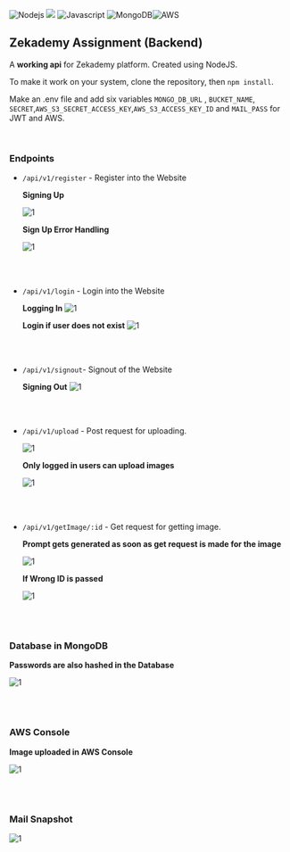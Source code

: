 
<img alt="Nodejs" src="https://img.shields.io/badge/Node.js-339933?style=for-the-badge&logo=nodedotjs&logoColor=white"/> <img src="https://img.shields.io/badge/express.js-%23404d59.svg?style=for-the-badge&logo=express&logoColor=%2361DAFB"> <img alt="Javascript" src="https://img.shields.io/badge/JavaScript-323330?style=for-the-badge&logo=javascript&logoColor=F7DF1E"/> <img alt="MongoDB" src="https://img.shields.io/badge/MongoDB-4EA94B?style=for-the-badge&logo=mongodb&logoColor=white "><img alt="AWS" src="https://img.shields.io/badge/AWS-%23FF9900.svg?style=for-the-badge&logo=amazon-aws&logoColor=white">

## Zekademy Assignment (Backend)

A **working api** for Zekademy platform. Created using NodeJS. 


To make it work on your system, clone the repository, then `npm install`. 


Make an .env file and add six variables `MONGO_DB_URL` , `BUCKET_NAME`, `SECRET`,`AWS_S3_SECRET_ACCESS_KEY`,`AWS_S3_ACCESS_KEY_ID` and `MAIL_PASS` for JWT and AWS.

<br>

### Endpoints
* ```/api/v1/register``` - Register into the Website
	
    **Signing Up**

    ![1](https://github.com/itsadityap/Zekademy/blob/main/public/1.png?raw=true)
    

    **Sign Up Error Handling**

    ![1](https://github.com/itsadityap/Zekademy/blob/main/public/2.png?raw=true)


    <br><br>
* ```/api/v1/login``` - Login into the Website

    **Logging In**
    ![1](https://github.com/itsadityap/Zekademy/blob/main/public/3.png?raw=true
    )

    **Login if user does not exist**
    ![1](https://github.com/itsadityap/Zekademy/blob/main/public/4.png?raw=true)

    <br><br>
* ```/api/v1/signout```- 
Signout of the Website

    **Signing Out**
    ![1](https://github.com/itsadityap/Creator-Platform-API/blob/main/public/12.png?raw=true)

    <br><br>
* ```/api/v1/upload``` - Post request for uploading.

    ![1](https://github.com/itsadityap/Zekademy/blob/main/public/5.png?raw=true)

    
    **Only logged in users can upload images**

    ![1](https://github.com/itsadityap/Zekademy/blob/main/public/6.png?raw=true)
    
    <br><br>
    
* ```/api/v1/getImage/:id``` - Get request for getting image. 

    **Prompt gets generated as soon as get request is made for the image**

    ![1](https://github.com/itsadityap/Zekademy/blob/main/public/7.png?raw=true)

    **If Wrong ID is passed**

    ![1](https://github.com/itsadityap/Zekademy/blob/main/public/8.png?raw=true)

<br><br>

### Database in MongoDB

**Passwords are also hashed in the Database**

![1](https://github.com/itsadityap/Zekademy/blob/main/public/9.png?raw=true)

<br><br>

### AWS Console

**Image uploaded in AWS Console**

![1](https://github.com/itsadityap/Zekademy/blob/main/public/10.png?raw=true)

<br><br>
### Mail Snapshot

![1](https://github.com/itsadityap/Zekademy/blob/main/public/12.png?raw=true)
